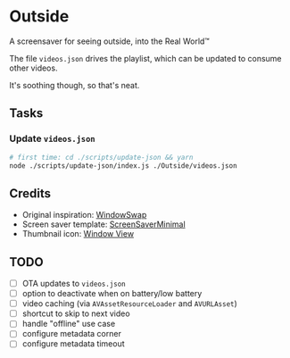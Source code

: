# Outside

A screensaver for seeing outside, into the Real World™

The file `videos.json` drives the playlist, which can be updated to consume other videos.

It's soothing though, so that's neat.

## Tasks

### Update `videos.json`

```sh
# first time: cd ./scripts/update-json && yarn
node ./scripts/update-json/index.js ./Outside/videos.json
```

## Credits

- Original inspiration: [WindowSwap](https://window-swap.com/)
- Screen saver template: [ScreenSaverMinimal](https://github.com/glouel/ScreenSaverMinimal)
- Thumbnail icon: [Window View](https://flic.kr/p/fhwBVB)

## TODO

- [ ] OTA updates to `videos.json`
- [ ] option to deactivate when on battery/low battery
- [ ] video caching (via `AVAssetResourceLoader` and `AVURLAsset`)
- [ ] shortcut to skip to next video
- [ ] handle "offline" use case
- [ ] configure metadata corner
- [ ] configure metadata timeout
